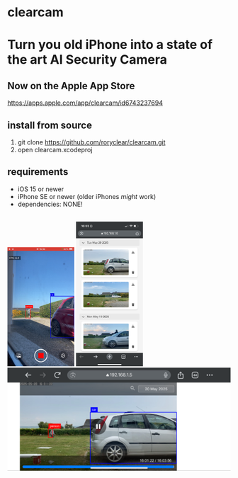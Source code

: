 # clearcam
# Turn you old iPhone into a state of the art AI Security Camera
## Now on the Apple App Store ##
https://apps.apple.com/app/clearcam/id6743237694
## install from source
1. git clone https://github.com/roryclear/clearcam.git
2. open clearcam.xcodeproj

## requirements
- iOS 15 or newer
- iPhone SE or newer (older iPhones *might* work)
- dependencies: NONE!

</br>
<img src="images/recording.PNG" alt="Screenshot" width="30%"/>
<img src="images/browser_events.PNG" alt="Screenshot" width="30%"/>
<img src="images/browser_playback.PNG" alt="Screenshot"/>
